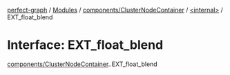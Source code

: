 [perfect-graph](../README.md) / [Modules](../modules.md) / [components/ClusterNodeContainer](../modules/components_ClusterNodeContainer.md) / [<internal\>](../modules/components_ClusterNodeContainer._internal_.md) / EXT\_float\_blend

# Interface: EXT\_float\_blend

[components/ClusterNodeContainer](../modules/components_ClusterNodeContainer.md).[<internal>](../modules/components_ClusterNodeContainer._internal_.md).EXT_float_blend

